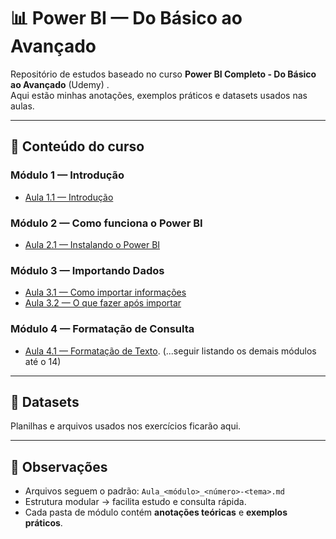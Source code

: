 # 📊 Power BI — Do Básico ao Avançado

Repositório de estudos baseado no curso **Power BI Completo - Do Básico ao Avançado** (Udemy) .  
Aqui estão minhas anotações, exemplos práticos e datasets usados nas aulas.

---

## 📂 Conteúdo do curso

### Módulo 1 — Introdução
- [Aula 1.1 — Introdução](modulo01-Introducao/Aula_1_1-Introducao.md)

### Módulo 2 — Como funciona o Power BI
- [Aula 2.1 — Instalando o Power BI](modulo02-ComoFuncionaPowerBI/Aula_2_1-InstalandoPowerBI.md)

### Módulo 3 — Importando Dados
- [Aula 3.1 — Como importar informações](modulo03-ImportandoDados/Aula_3_1-ComoImportarInformacoes.md)
- [Aula 3.2 — O que fazer após importar](modulo03-ImportandoDados/Aula_3_2-OqueFazerAposImportarDados.md)

### Módulo 4 — Formatação de Consulta
- [Aula 4.1 — Formatação de Texto](modulo04-FormatacaoConsulta/Aula_4_1-FormatacaoTexto.md).
(...seguir listando os demais módulos até o 14)

---

## 📂 Datasets
Planilhas e arquivos usados nos exercícios ficarão aqui.

---

## 📌 Observações
- Arquivos seguem o padrão: `Aula_<módulo>_<número>-<tema>.md`
- Estrutura modular → facilita estudo e consulta rápida.
- Cada pasta de módulo contém **anotações teóricas** e **exemplos práticos**.
